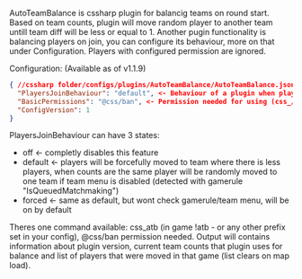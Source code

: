 AutoTeamBalance is cssharp plugin for balancig teams on round start. Based on team counts, plugin will move random player to another team untill team diff will be less or equal to 1.
Another pugin functionality is balancing players on join, you can configure its behaviour, more on that under Configuration.
Players with configured permission are ignored.

Configuration: (Available as of v1.1.9)
```json
{ //cssharp folder/configs/plugins/AutoTeamBalance/AutoTeamBalance.json
  "PlayersJoinBehaviour": "default", <- Behaviour of a plugin when player connects to a server
  "BasicPermissions": "@css/ban", <- Permission needed for using (css_/!)atb command
  "ConfigVersion": 1
}
```
PlayersJoinBehaviour can have 3 states:
- off <- completly disables this feature
- default <- players will be forcefully moved to team where there is less players, when counts are the same player will be randomly moved to one team if team menu is disabled (detected with gamerule "IsQueuedMatchmaking")
- forced <- same as default, but wont check gamerule/team menu, will be on by default

Theres one command available: css_atb (in game !atb - or any other prefix set in your config), @css/ban permission needed.
Output will contains information about plugin version, current team counts that plugin uses for balance and list of players that were moved in that game (list clears on map load).
